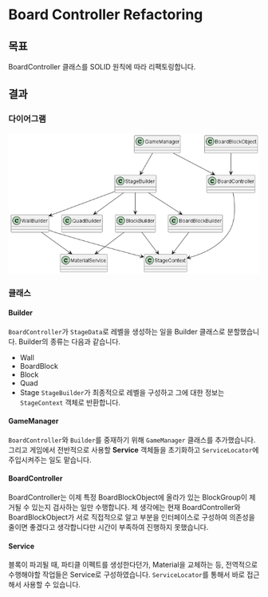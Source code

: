 # Board Controller Refactoring
## 목표
BoardController 클래스를 SOLID 원칙에 따라 리팩토링합니다.

## 결과
### 다이어그램
![diagram](https://github.com/chahoseong/Employment-Task/blob/main/Docs/Refactoring/BoardController%20Refactoring.png?raw=true)
### 클래스
#### Builder
`BoardController`가 `StageData`로 레벨을 생성하는 일을 Builder 클래스로 분할했습니다. Builder의 종류는 다음과 같습니다.
- Wall
- BoardBlock
- Block
- Quad
- Stage
`StageBuilder`가 최종적으로 레벨을 구성하고 그에 대한 정보는 `StageContext` 객체로 반환합니다.

#### GameManager
`BoardController`와 `Builder`를 중재하기 위해 `GameManager` 클래스를 추가했습니다. 그리고 게임에서 전반적으로 사용할 **Service** 객체들을 초기화하고 `ServiceLocator`에 주입시켜주는 일도 맡습니다.

#### BoardController
BoardController는 이제 특정 BoardBlockObject에 올라가 있는 BlockGroup이 제거될 수 있는지 검사하는 일만 수행합니다. 제 생각에는 현재 BoardController와 BoardBlockObject가 서로 직접적으로 알고 부분을 인터페이스로 구성하여 의존성을 줄이면 좋겠다고 생각합니다만 시간이 부족하여 진행하지 못했습니다.

#### Service
블록이 파괴될 때, 파티클 이펙트를 생성한다던가, Material을 교체하는 등, 전역적으로 수행해야할 작업들은 Service로 구성하였습니다. `ServiceLocator`를 통해서 바로 접근해서 사용할 수 있습니다.
